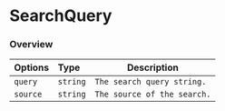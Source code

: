 # SearchQuery

### Overview

| Options  | Type     | Description                 |
| -------- | :------- | --------------------------- |
| `query`  | `string` | `The search query string.`  |
| `source` | `string` | `The source of the search.` |
